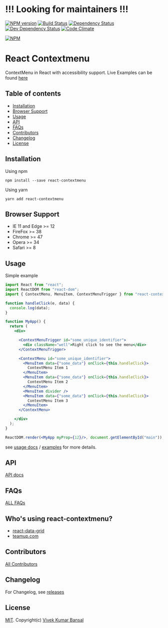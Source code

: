 # !!! Looking for maintainers !!!

[![NPM version][npm-image]][npm-url]
[![Build Status][travis-image]][travis-url]
[![Dependency Status][deps-image]][deps-url]
[![Dev Dependency Status][dev-deps-image]][dev-deps-url]
[![Code Climate][climate-image]][climate-url]

[![NPM](https://nodei.co/npm/react-contextmenu.png?downloads=true&downloadRank=true&stars=true)](https://nodei.co/npm/react-contextmenu/)

# React Contextmenu

ContextMenu in React with accessibility support. Live Examples can be found [here](//vkbansal.github.io/react-contextmenu/)

## Table of contents

 - [Installation](#installation)
 - [Browser Support](#browser-support)
 - [Usage](#usage)
 - [API](#api)
 - [FAQs](#faqs)
 - [Contributors](#contributors)
 - [Changelog](#changelog)
 - [License](#license)

## Installation

Using npm

```
npm install --save react-contextmenu
```

Using yarn

```
yarn add react-contextmenu
```

## Browser Support
- IE 11 and Edge >= 12
- FireFox >= 38
- Chrome >= 47
- Opera >= 34
- Safari >= 8

## Usage

Simple example

```jsx
import React from "react";
import ReactDOM from "react-dom";
import { ContextMenu, MenuItem, ContextMenuTrigger } from "react-contextmenu";

function handleClick(e, data) {
  console.log(data);
}

function MyApp() {
  return (
    <div>

      <ContextMenuTrigger id="some_unique_identifier">
        <div className="well">Right click to see the menu</div>
      </ContextMenuTrigger>

      <ContextMenu id="some_unique_identifier">
        <MenuItem data={"some_data"} onClick={this.handleClick}>
          ContextMenu Item 1
        </MenuItem>
        <MenuItem data={"some_data"} onClick={this.handleClick}>
          ContextMenu Item 2
        </MenuItem>
        <MenuItem divider />
        <MenuItem data={"some_data"} onClick={this.handleClick}>
   	      ContextMenu Item 3
        </MenuItem>
      </ContextMenu>

    </div>
  );
}

ReactDOM.render(<MyApp myProp={12}/>, document.getElementById("main"));
```

see [usage docs](./docs/usage.md) / [examples](./examples) for more details.

## API

[API docs](./docs/api.md)

## FAQs

[ALL FAQs](./docs/faq.md)

## Who's using react-contextmenu?
- [react-data-grid](https://github.com/adazzle/react-data-grid)
- [teamup.com](https://teamup.com)

## Contributors

[All Contributors](https://github.com/vkbansal/react-contextmenu/graphs/contributors)

## Changelog

For Changelog, see [releases](https://github.com/vkbansal/react-contextmenu/releases)

## License

[MIT](./LICENSE.md). Copyright(c) [Vivek Kumar Bansal](http://vkbansal.me/)

[npm-url]: https://npmjs.org/package/react-contextmenu
[npm-image]: http://img.shields.io/npm/v/react-contextmenu.svg?style=flat-square

[travis-url]: https://travis-ci.org/vkbansal/react-contextmenu
[travis-image]: http://img.shields.io/travis/vkbansal/react-contextmenu/master.svg?style=flat-square

[deps-url]: https://david-dm.org/vkbansal/react-contextmenu
[deps-image]: https://img.shields.io/david/vkbansal/react-contextmenu.svg?style=flat-square

[dev-deps-url]: https://david-dm.org/vkbansal/react-contextmenu
[dev-deps-image]: https://img.shields.io/david/dev/vkbansal/react-contextmenu.svg?style=flat-square

[climate-url]: https://codeclimate.com/github/vkbansal/react-contextmenu
[climate-image]: http://img.shields.io/codeclimate/github/vkbansal/react-contextmenu.svg?style=flat-square
